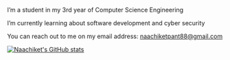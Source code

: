 I’m a student in my 3rd year of Computer Science Engineering

I’m currently learning about software development and cyber security

You can reach out to me on my email address: naachiketpant88@gmail.com

[![Naachiket's GitHub stats](https://github-readme-stats.vercel.app/api?username=poshi1865&show_icons=true&theme=gruvbox)](https://github.com/anuraghazra/github-readme-stats)
